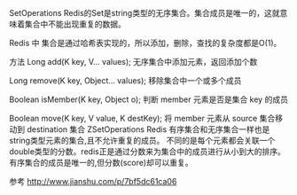  SetOperations
Redis的Set是string类型的无序集合。集合成员是唯一的，这就意味着集合中不能出现重复的数据。

Redis 中 集合是通过哈希表实现的，所以添加，删除，查找的复杂度都是O(1)。

方法
Long add(K key, V... values);
无序集合中添加元素，返回添加个数

Long remove(K key, Object... values);
移除集合中一个或多个成员

Boolean isMember(K key, Object o);
判断 member 元素是否是集合 key 的成员

Boolean move(K key, V value, K destKey);
将 member 元素从 source 集合移动到 destination 集合
ZSetOperations
Redis 有序集合和无序集合一样也是string类型元素的集合,且不允许重复的成员。 
不同的是每个元素都会关联一个double类型的分数。redis正是通过分数来为集合中的成员进行从小到大的排序。 
有序集合的成员是唯一的,但分数(score)却可以重复。

参考
http://www.jianshu.com/p/7bf5dc61ca06